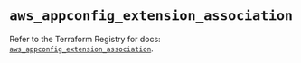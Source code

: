 # `aws_appconfig_extension_association`

Refer to the Terraform Registry for docs: [`aws_appconfig_extension_association`](https://registry.terraform.io/providers/hashicorp/aws/6.4.0/docs/resources/appconfig_extension_association).
